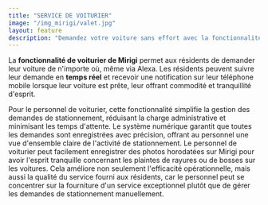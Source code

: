 ```yaml
---
title: "SERVICE DE VOITURIER"
image: "/img_mirigi/valet.jpg"
layout: feature
description: "Demandez votre voiture sans effort avec la fonctionnalité de voiturier de Mirigi."
---
```


La **fonctionnalité de voiturier de Mirigi** permet aux résidents de demander leur voiture de n'importe où, même via Alexa. Les résidents peuvent suivre leur demande en **temps réel** et recevoir une notification sur leur téléphone mobile lorsque leur voiture est prête, leur offrant commodité et tranquillité d'esprit.

Pour le personnel de voiturier, cette fonctionnalité simplifie la gestion des demandes de stationnement, réduisant la charge administrative et minimisant les temps d'attente. Le système numérique garantit que toutes les demandes sont enregistrées avec précision, offrant au personnel une vue d'ensemble claire de l'activité de stationnement. Le personnel de voiturier peut facilement enregistrer des photos horodatées sur Mirigi pour avoir l'esprit tranquille concernant les plaintes de rayures ou de bosses sur les voitures. Cela améliore non seulement l'efficacité opérationnelle, mais aussi la qualité du service fourni aux résidents, car le personnel peut se concentrer sur la fourniture d'un service exceptionnel plutôt que de gérer les demandes de stationnement manuellement.